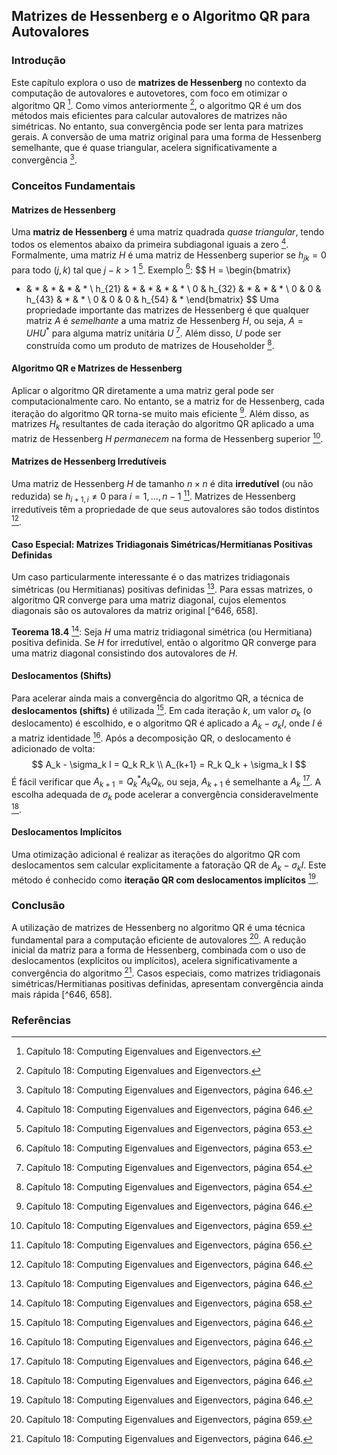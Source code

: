 ## Matrizes de Hessenberg e o Algoritmo QR para Autovalores

### Introdução
Este capítulo explora o uso de **matrizes de Hessenberg** no contexto da computação de autovalores e autovetores, com foco em otimizar o algoritmo QR [^645]. Como vimos anteriormente [^645], o algoritmo QR é um dos métodos mais eficientes para calcular autovalores de matrizes não simétricas. No entanto, sua convergência pode ser lenta para matrizes gerais. A conversão de uma matriz original para uma forma de Hessenberg semelhante, que é quase triangular, acelera significativamente a convergência [^646].

### Conceitos Fundamentais

#### Matrizes de Hessenberg
Uma **matriz de Hessenberg** é uma matriz quadrada *quase triangular*, tendo todos os elementos abaixo da primeira subdiagonal iguais a zero [^646]. Formalmente, uma matriz $H$ é uma matriz de Hessenberg superior se $h_{jk} = 0$ para todo $(j, k)$ tal que $j - k > 1$ [^653].
Exemplo [^653]:
$$
H = \begin{bmatrix}
* & * & * & * & * \\
h_{21} & * & * & * & * \\
0 & h_{32} & * & * & * \\
0 & 0 & h_{43} & * & * \\
0 & 0 & 0 & h_{54} & *
\end{bmatrix}
$$
Uma propriedade importante das matrizes de Hessenberg é que qualquer matriz $A$ é *semelhante* a uma matriz de Hessenberg $H$, ou seja, $A = UHU^*$ para alguma matriz unitária $U$ [^654]. Além disso, $U$ pode ser construída como um produto de matrizes de Householder [^654].

#### Algoritmo QR e Matrizes de Hessenberg
Aplicar o algoritmo QR diretamente a uma matriz geral pode ser computacionalmente caro. No entanto, se a matriz for de Hessenberg, cada iteração do algoritmo QR torna-se muito mais eficiente [^646]. Além disso, as matrizes $H_k$ resultantes de cada iteração do algoritmo QR aplicado a uma matriz de Hessenberg $H$ *permanecem* na forma de Hessenberg superior [^659].

#### Matrizes de Hessenberg Irredutíveis
Uma matriz de Hessenberg $H$ de tamanho $n \times n$ é dita **irredutível** (ou não reduzida) se $h_{i+1,i} \neq 0$ para $i = 1, ..., n-1$ [^656]. Matrizes de Hessenberg irredutíveis têm a propriedade de que seus autovalores são todos distintos [^646].

#### Caso Especial: Matrizes Tridiagonais Simétricas/Hermitianas Positivas Definidas
Um caso particularmente interessante é o das matrizes tridiagonais simétricas (ou Hermitianas) positivas definidas [^646]. Para essas matrizes, o algoritmo QR converge para uma matriz diagonal, cujos elementos diagonais são os autovalores da matriz original [^646, 658].

**Teorema 18.4** [^658]: Seja $H$ uma matriz tridiagonal simétrica (ou Hermitiana) positiva definida. Se $H$ for irredutível, então o algoritmo QR converge para uma matriz diagonal consistindo dos autovalores de $H$.

#### Deslocamentos (Shifts)
Para acelerar ainda mais a convergência do algoritmo QR, a técnica de **deslocamentos (shifts)** é utilizada [^646]. Em cada iteração $k$, um valor $\sigma_k$ (o deslocamento) é escolhido, e o algoritmo QR é aplicado a $A_k - \sigma_k I$, onde $I$ é a matriz identidade [^646]. Após a decomposição QR, o deslocamento é adicionado de volta:
$$
A_k - \sigma_k I = Q_k R_k \\
A_{k+1} = R_k Q_k + \sigma_k I
$$
É fácil verificar que $A_{k+1} = Q_k^* A_k Q_k$, ou seja, $A_{k+1}$ é semelhante a $A_k$ [^646]. A escolha adequada de $\sigma_k$ pode acelerar a convergência consideravelmente [^646].

#### Deslocamentos Implícitos
Uma otimização adicional é realizar as iterações do algoritmo QR com deslocamentos sem calcular explicitamente a fatoração QR de $A_k - \sigma_k I$. Este método é conhecido como **iteração QR com deslocamentos implícitos** [^646].

### Conclusão

A utilização de matrizes de Hessenberg no algoritmo QR é uma técnica fundamental para a computação eficiente de autovalores [^659]. A redução inicial da matriz para a forma de Hessenberg, combinada com o uso de deslocamentos (explícitos ou implícitos), acelera significativamente a convergência do algoritmo [^646]. Casos especiais, como matrizes tridiagonais simétricas/Hermitianas positivas definidas, apresentam convergência ainda mais rápida [^646, 658].

### Referências
[^645]: Capítulo 18: Computing Eigenvalues and Eigenvectors.
[^646]: Capítulo 18: Computing Eigenvalues and Eigenvectors, página 646.
[^653]: Capítulo 18: Computing Eigenvalues and Eigenvectors, página 653.
[^654]: Capítulo 18: Computing Eigenvalues and Eigenvectors, página 654.
[^656]: Capítulo 18: Computing Eigenvalues and Eigenvectors, página 656.
[^658]: Capítulo 18: Computing Eigenvalues and Eigenvectors, página 658.
[^659]: Capítulo 18: Computing Eigenvalues and Eigenvectors, página 659.
<!-- END -->